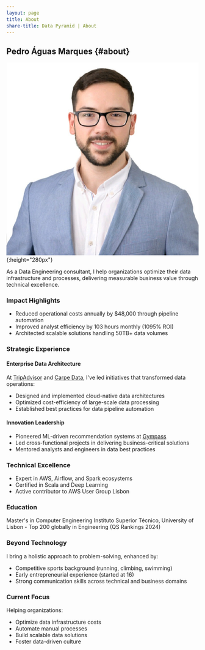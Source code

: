 ```yaml
---
layout: page
title: About
share-title: Data Pyramid | About
---
```

## Pedro Águas Marques {#about}
![Pedro Águas Marques profile picture](imgs/me.jpg){:height="280px"}

As a Data Engineering consultant, I help organizations optimize their data infrastructure and processes, delivering measurable business value through technical excellence.

### Impact Highlights
- Reduced operational costs annually by $48,000 through pipeline automation
- Improved analyst efficiency by 103 hours monthly (1095% ROI)
- Architected scalable solutions handling 50TB+ data volumes

### Strategic Experience

#### Enterprise Data Architecture
At [TripAdvisor](https://www.tripadvisor.com/) and [Carpe Data](https://www.carpe.io/), I've led initiatives that transformed data operations:
- Designed and implemented cloud-native data architectures
- Optimized cost-efficiency of large-scale data processing
- Established best practices for data pipeline automation

#### Innovation Leadership
- Pioneered ML-driven recommendation systems at [Gympass](https://gympass.com/)
- Led cross-functional projects in delivering business-critical solutions
- Mentored analysts and engineers in data best practices

### Technical Excellence
- Expert in AWS, Airflow, and Spark ecosystems
- Certified in Scala and Deep Learning
- Active contributor to AWS User Group Lisbon

### Education
Master's in Computer Engineering
Instituto Superior Técnico, University of Lisbon - Top 200 globally in Engineering (QS Rankings 2024)

### Beyond Technology
I bring a holistic approach to problem-solving, enhanced by:
- Competitive sports background (running, climbing, swimming)
- Early entrepreneurial experience (started at 16)
- Strong communication skills across technical and business domains

### Current Focus
Helping organizations:
- Optimize data infrastructure costs
- Automate manual processes
- Build scalable data solutions
- Foster data-driven culture
